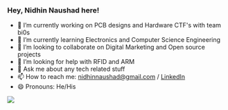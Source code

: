 ### Hey, Nidhin Naushad here!


- 🔭 I’m currently working on PCB designs and Hardware CTF's with team bi0s
- 🌱 I’m currently learning Electronics and Computer Science Engineering
- 👯 I’m looking to collaborate on Digital Marketing and Open source projects 
- 🤔 I’m looking for help with RFID and ARM
- 💬 Ask me about any tech related stuff
- 📫 How to reach me: nidhinnaushad@gmail.com / [LinkedIn](https://in.linkedin.com/in/nidhin-naushad-1627341b5) 
- 😄 Pronouns: He/His
<img src = "https://github-readme-stats.vercel.app/api?username=nidhinnaushad&&show_icons=true&title_color=ffffff&icon_color=ffffff&text_color=b2b2b2&bg_color=000000">
